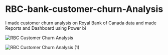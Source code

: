 # RBC-bank-customer-churn-Analysis
I made customer churn analysis on Royal Bank of Canada data and made Reports and Dashboard using Power bi 



![RBC Customer Churn Analysis](https://user-images.githubusercontent.com/115714083/206841191-e311cf33-bc85-441b-b42f-6a2c0e1b9a9e.jpg)

![RBC Customer Churn Analysis (1)](https://user-images.githubusercontent.com/115714083/206841197-3a4b33e9-cc7e-4912-848c-9cc96379e854.jpg)

